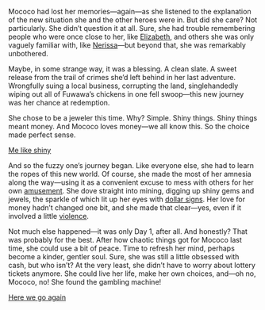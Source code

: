 Mococo had lost her memories—again—as she listened to the explanation of the new situation she and the other heroes were in. But did she care? Not particularly. She didn’t question it at all. Sure, she had trouble remembering people who were once close to her, like [Elizabeth](https://www.youtube.com/watch?v=Fv6DAiZLbUk&t=823s), and others she was only vaguely familiar with, like [Nerissa](https://www.youtube.com/live/Fv6DAiZLbUk?si=KUz2qVX6vM0F-4ff&t=2737)—but beyond that, she was remarkably unbothered.

Maybe, in some strange way, it was a blessing. A clean slate. A sweet release from the trail of crimes she’d left behind in her last adventure. Wrongfully suing a local business, corrupting the land, singlehandedly wiping out all of Fuwawa’s chickens in one fell swoop—this new journey was her chance at redemption.

She chose to be a jeweler this time. Why? Simple. Shiny things. Shiny things meant money. And Mococo loves money—we all know this. So the choice made perfect sense.

[Me like shiny](#embed:https://www.youtube.com/live/Fv6DAiZLbUk?si=_C3pZF1YEMxXEZ0S&t=1825)

And so the fuzzy one’s journey began. Like everyone else, she had to learn the ropes of this new world. Of course, she made the most of her amnesia along the way—using it as a convenient excuse to mess with others for her own [amusement](https://www.youtube.com/watch?v=Fv6DAiZLbUk&t=3798s). She dove straight into mining, digging up shiny gems and jewels, the sparkle of which lit up her eyes with [dollar signs](https://www.youtube.com/live/Fv6DAiZLbUk?si=rNUGrnLRv6cy2cIy&t=4350). Her love for money hadn’t changed one bit, and she made that clear—yes, even if it involved a little [violence](https://www.youtube.com/live/Fv6DAiZLbUk?si=X8jas4hawvrGxh2Y&t=6315).

Not much else happened—it was only Day 1, after all. And honestly? That was probably for the best. After how chaotic things got for Mococo last time, she could use a bit of peace. Time to refresh her mind, perhaps become a kinder, gentler soul. Sure, she was still a little obsessed with cash, but who isn’t? At the very least, she didn’t have to worry about lottery tickets anymore. She could live her life, make her own choices, and—oh no, Mococo, no! She found the gambling machine!

[Here we go again](#embed:https://www.youtube.com/live/Fv6DAiZLbUk?si=xxcTjEyCBICYhYy1&t=9886)
